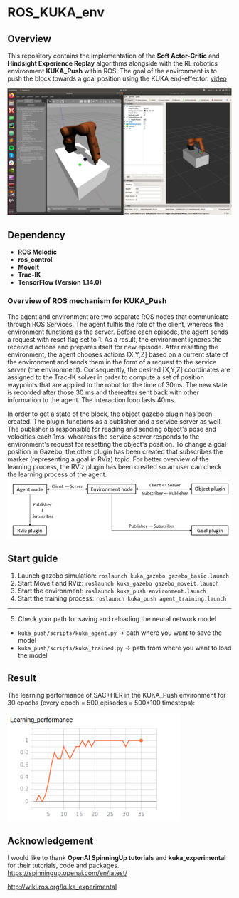 # ROS_KUKA_env

## Overview
This repository contains the implementation of the **Soft Actor-Critic** and **Hindsight Experience Replay** algorithms alongside with the RL robotics environment **KUKA_Push** within ROS. The goal of the environment is to push the block towards a goal position using the KUKA end-effector. [video](https://youtu.be/GN2U0PE8QBk)

![KUKA_Push environment](https://raw.githubusercontent.com/TomasMerva/ROS_KUKA_env/master/img/kukapush.png?raw=true "KUKA_Push environment")

## Dependency
- **ROS Melodic**
- **ros_control**
- **MoveIt**
- **Trac-IK**
- **TensorFlow (Version 1.14.0)**

### Overview of ROS mechanism for KUKA_Push
The agent and environment are two separate ROS nodes that communicate through ROS Services. The agent fulfils the role of the client, whereas the environment functions as the server. Before each episode, the agent sends a request with reset flag set to 1. As a result, the environment ignores the received actions and prepares itself for new episode. After resetting the environment, the agent chooses actions [X,Y,Z] based on a current state of the environment and sends them in the form of a request to the service server (the environment). Consequently, the desired [X,Y,Z] coordinates are assigned to the Trac-IK solver in order to compute a set of position waypoints that are applied to the robot for the time of 30ms. The new state is recorded after those 30 ms and thereafter sent back with other information to the agent. The interaction loop lasts 40ms.

In order to get a state of the block, the object gazebo plugin has been created. The plugin functions as a publisher and a service server as well. The publisher is responsible for reading and sending object's pose and velocities each 1ms, wheareas the service server responds to the environment's request for resetting the object's position. To change a goal position in Gazebo, the other plugin has been created that subscribes the marker (representing a goal in RViz) topic. For better overview of the learning process, the RViz plugin has been created so an user can check the learning process of the agent.
![KUKA_Push mechanism](https://raw.githubusercontent.com/TomasMerva/ROS_KUKA_env/master/img/scheme.png?raw=true "KUKA_Push mechanism")

## Start guide
1. Launch gazebo simulation: `roslaunch kuka_gazebo gazebo_basic.launch`
2. Start MoveIt and RViz: `roslaunch kuka_gazebo gazebo_moveit.launch`
3. Start the environment: `roslaunch kuka_push environment.launch`
4. Start the training process: `roslaunch kuka_push agent_training.launch`
---
5. Check your path for saving and reloading the neural network model
- `kuka_push/scripts/kuka_agent.py` -> path where you want to save the model
- `kuka_push/scripts/kuka_trained.py` -> path from where you want to load the model

## Result
The learning performance of SAC+HER in the KUKA_Push environment for 30 epochs (every epoch = 500 episodes = 500*100 timesteps):

![KUKA_Push performance](https://raw.githubusercontent.com/TomasMerva/ROS_KUKA_env/master/img/kukapush_performance.png?raw=true "KUKA_Push performance")

## Acknowledgement
I would like to thank **OpenAI SpinningUp tutorials** and **kuka_experimental** for their tutorials, code and packages.
https://spinningup.openai.com/en/latest/

http://wiki.ros.org/kuka_experimental


